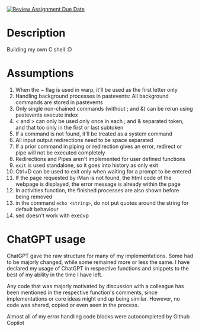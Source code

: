 [![Review Assignment Due Date](https://classroom.github.com/assets/deadline-readme-button-24ddc0f5d75046c5622901739e7c5dd533143b0c8e959d652212380cedb1ea36.svg)](https://classroom.github.com/a/76mHqLr5)
# Description
Building my own C shell :D

# Assumptions
1. When the ~ flag is used in warp, it'll be used as the first letter only
2. Handling background processes in pastevents: All background commands are stored in pastevents
3. Only single non-chained commands (without ; and &) can be rerun using pastevents execute index
4. < and > can only be used only once in each ; and & separated token, and that too only in the first or last subtoken
5. If a command is not found, it'll be treated as a system command
6. All input output redirections need to be space separated
7. If a prior command in piping or redirection gives an error, redirect or pipe will not be executed completely
8. Redirections and Pipes aren't implemented for user defined functions
9. `exit` is used standalone, so it goes into history as only exit
10. Ctrl+D can be used to exit only when waiting for a prompt to be entered
11. If the page requested by iMan is not found, the html code of the webpage is displayed, the error message is already within the page
12. In activities function, the finished processes are also shown before being removed
13. in the command `echo <string>`, do not put quotes around the string for default behaviour
14. sed doesn't work with execvp


# ChatGPT usage
ChatGPT gave the raw structure for many of my implementations. Some had to be majorly changed, while some remained more or less the same. I have declared my usage of ChatGPT in respective functions and snippets to the best of my ability in the time I have left.

Any code that was majorly motivated by discussion with a colleague has been mentioned in the respective function's comments, since 
implementations or core ideas might end up being similar. However, no code was shared, copied or even seen in the process.

Almost all of my error handling code blocks were autocompleted by Github Copilot

